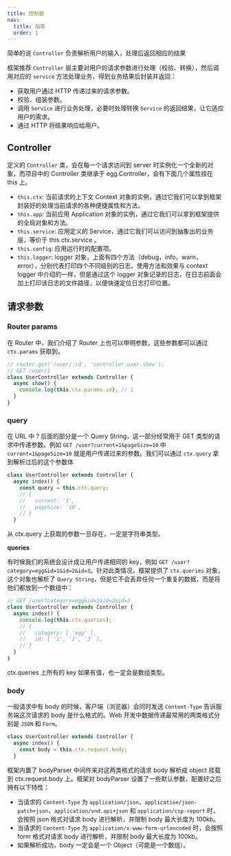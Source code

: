 ```yaml
---
title: 控制器
nav:
  title: 指南
  order: 1
---
```


简单的说 `Controller` 负责解析用户的输入，处理后返回相应的结果

框架推荐 `Controller` 层主要对用户的请求参数进行处理（校验、转换），然后调用对应的 `service` 方法处理业务，得到业务结果后封装并返回：

- 获取用户通过 HTTP 传递过来的请求参数。
- 校验、组装参数。
- 调用 `Service` 进行业务处理，必要时处理转换 `Service` 的返回结果，让它适应用户的需求。
- 通过 HTTP 将结果响应给用户。

## Controller

定义的 `Controller` 类，会在每一个请求访问到 server 时实例化一个全新的对象，而项目中的 Controller 类继承于 egg.Controller，会有下面几个属性挂在 this 上。

- `this.ctx`: 当前请求的上下文 Context 对象的实例，通过它我们可以拿到框架封装好的处理当前请求的各种便捷属性和方法。
- `this.app`: 当前应用 Application 对象的实例，通过它我们可以拿到框架提供的全局对象和方法。
- `this.service`: 应用定义的 Service，通过它我们可以访问到抽象出的业务层，等价于 this.ctx.service 。
- `this.config`: 应用运行时的配置项。
- `this.logger`: logger 对象，上面有四个方法（debug，info，warn，error），分别代表打印四个不同级别的日志，使用方法和效果与 context logger 中介绍的一样，但是通过这个 logger 对象记录的日志，在日志前面会加上打印该日志的文件路径，以便快速定位日志打印位置。

## 请求参数

### Router params

在 Router 中，我们介绍了 Router 上也可以申明参数，这些参数都可以通过 `ctx.params` 获取到。

```js
// router.get('/user/:id', 'controller.user.show');
// GET /user/1
class UserController extends Controller {
  async show() {
    console.log(this.ctx.params.id); // 1
  }
}
```

### query

在 URL 中 ? 后面的部分是一个 Query String，这一部分经常用于 GET 类型的请求中传递参数。例如 `GET /user?current=1&pageSize=10` 中 `current=1&pageSize=10` 就是用户传递过来的参数。我们可以通过 `ctx.query` 拿到解析过后的这个参数体

```js
class UserController extends Controller {
  async index() {
    const query = this.ctx.query;
    // {
    //   current: '1',
    //   pageSize: '10',
    // }
  }
```

从 ctx.query 上获取的参数一旦存在，一定是字符串类型。

**queries**

有时候我们的系统会设计成让用户传递相同的 key，例如 `GET /user?category=egg&id=1&id=2&id=3`。针对此类情况，框架提供了 `ctx.queries` 对象，这个对象也解析了 `Query String`，但是它不会丢弃任何一个重复的数据，而是将他们都放到一个数组中：

```js
// GET /user?category=egg&id=1&id=2&id=3
class UserController extends Controller {
  async index() {
    console.log(this.ctx.queries);
    // {
    //   category: [ 'egg' ],
    //   id: [ '1', '2', '3' ],
    // }
  }
}
```

ctx.queries 上所有的 key 如果有值，也一定会是数组类型。

### body

一般请求中有 body 的时候，客户端（浏览器）会同时发送 `Content-Type` 告诉服务端这次请求的 body 是什么格式的。Web 开发中数据传递最常用的两类格式分别是 `JSON` 和 `Form`。

```js
class UserController extends Controller {
  async index() {
    const body = this.ctx.request.body;
  }
```

框架内置了 bodyParser 中间件来对这两类格式的请求 body 解析成 object 挂载到 ctx.request.body 上。框架对 bodyParser 设置了一些默认参数，配置好之后拥有以下特性：

- 当请求的 `Content-Type` 为 `application/json`，`application/json-patch+json`，`application/vnd.api+json` 和 `application/csp-report` 时，会按照 json 格式对请求 body 进行解析，并限制 body 最大长度为 100kb。
- 当请求的 `Content-Type` 为 `application/x-www-form-urlencoded` 时，会按照 form 格式对请求 body 进行解析，并限制 body 最大长度为 100kb。
- 如果解析成功，body 一定会是一个 Object（可能是一个数组）。
